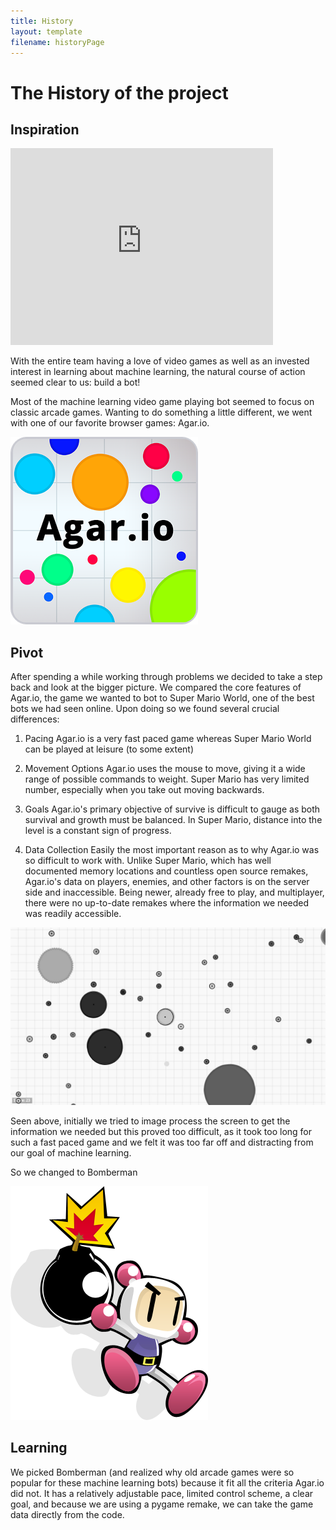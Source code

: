 ```yaml
---
title: History
layout: template
filename: historyPage
---
```

# The History of the project

## Inspiration

<iframe width="420" height="315" src="https://www.youtube.com/watch?v=qv6UVOQ0F44" frameborder="0" allowfullscreen></iframe>

With the entire team having a love of video games as well as an invested interest in learning about machine learning, the natural course of action seemed clear to us: build a bot!

Most of the machine learning video game playing bot seemed to focus on classic arcade games. Wanting to do something a little different, we went with one of our favorite browser games: Agar.io.

![agario](resources/aga.png "Agario")

## Pivot

After spending a while working through problems we decided to take a step back and look at the bigger picture. We compared the core features of Agar.io, the game we wanted to bot to Super Mario World, one of the best bots we had seen online. Upon doing so we found several crucial differences:

1. Pacing
Agar.io is a very fast paced game whereas Super Mario World can be played at leisure (to some extent)

2. Movement Options
Agar.io uses the mouse to move, giving it a wide range of possible commands to weight. Super Mario has very limited number, especially when you take out moving backwards.

3. Goals
Agar.io's primary objective of survive is difficult to gauge as both survival and growth must be balanced. In Super Mario, distance into the level is a constant sign of progress.

4. Data Collection
Easily the most important reason as to why Agar.io was so difficult to work with. Unlike Super Mario, which has well documented memory locations and countless open source remakes, Agar.io's data on players, enemies, and other factors is on the server side and inaccessible. Being newer, already free to play, and multiplayer, there were no up-to-date remakes where the information we needed was readily accessible.

![Processing](resources/agar_img.png "Processing")

Seen above, initially we tried to image process the screen to get the information we needed but this proved too difficult, as it took too long for such a fast paced game and we felt it was too far off and distracting from our goal of machine learning.

So we changed to Bomberman

![Bomberman](resources/bomb.png "Bomberman")

## Learning

We picked Bomberman (and realized why old arcade games were so popular for these machine learning bots) because it fit all the criteria Agar.io did not. It has a relatively adjustable pace, limited control scheme, a clear goal, and because we are using a pygame remake, we can take the game data directly from the code.
